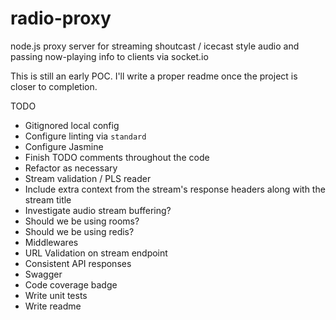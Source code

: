 # radio-proxy
node.js proxy server for streaming shoutcast / icecast style audio and passing now-playing info to clients via socket.io

This is still an early POC.  I'll write a proper readme once the project is closer to completion.

TODO
* Gitignored local config
* Configure linting via `standard`
* Configure Jasmine
* Finish TODO comments throughout the code
* Refactor as necessary
* Stream validation / PLS reader
* Include extra context from the stream's response headers along with the stream title
* Investigate audio stream buffering?
* Should we be using rooms?
* Should we be using redis?
* Middlewares
* URL Validation on stream endpoint
* Consistent API responses
* Swagger
* Code coverage badge
* Write unit tests
* Write readme